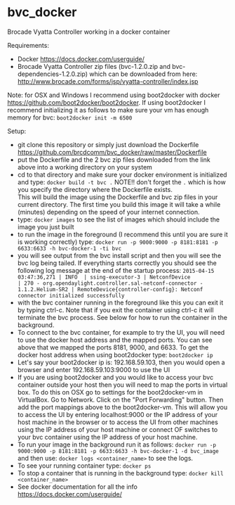 # bvc_docker
Brocade Vyatta Controller working in a docker container

Requirements:
* Docker https://docs.docker.com/userguide/
* Brocade Vyatta Controller zip files (bvc-1.2.0.zip and bvc-dependencies-1.2.0.zip) which can be downloaded from here: http://www.brocade.com/forms/jsp/vyatta-controller/index.jsp

Note: for OSX and Windows I recommend using boot2docker with docker https://github.com/boot2docker/boot2docker.  If using boot2docker I recommend initializing it as follows to make sure your vm has enough memory for bvc: ```boot2docker init -m 6500```

Setup:
* git clone this repository or simply just download the Dockerfile https://github.com/brcdcomm/bvc_docker/raw/master/Dockerfile
* put the Dockerfile and the 2 bvc zip files downloaded from the link above into a working directory on your system
* cd to that directory and make sure your docker environment is initialized and type: 
  ```docker build -t bvc .``` NOTE!! don't forget the ```.``` which is how you specify the directory where the Dockerfile exists.  
  This will build the image using the Dockerfile and bvc zip files in your current directory.  The first time you build this image it will take a while (minutes) depending on the speed of your internet connection.
* type: ```docker images``` to see the list of images which should include the image you just built
* to run the image in the foreground (I recommend this until you are sure it is working correctly) type: ```docker run -p 9000:9000 -p 8181:8181 -p 6633:6633 -h bvc-docker-1 -ti bvc```
* you will see output from the bvc install script and then you will see the bvc log being tailed.  If everything starts correctly you should see the following log message at the end of the startup process: ```2015-04-15 03:47:36,271 | INFO  | ssing-executor-3 | NetconfDevice                    | 270 - org.opendaylight.controller.sal-netconf-connector - 1.1.2.Helium-SR2 | RemoteDevice{controller-config}: Netconf connector initialized successfully```
* with the bvc container running in the foreground like this you can exit it by typing ctrl-c.  Note that if you exit the container using ctrl-c it will terminate the bvc process.  See below for how to run the container in the background.
* To connect to the bvc container, for example to try the UI, you will need to use the docker host address and the mapped ports.  You can see above that we mapped the ports 8181, 9000, and 6633.  To get the docker host address when using boot2docker type: ```boot2docker ip```
* Let's say your boot2docker ip is: 192.168.59.103, then you would open a browser and enter 192.168.59.103:9000 to use the UI
* If you are using boot2docker and you would like to access your bvc container outside your host then you will need to map the ports in virtual box.  To do this on OSX go to settings for the boot2docker-vm in VirtualBox.  Go to Network.  Click on the "Port Forwarding" button.  Then add the port mappings above to the boot2docker-vm.  This will allow you to access the UI by entering localhost:9000 or the IP address of your host machine in the browser or to access the UI from other machines using the IP address of your host machine or connect OF switches to your bvc container using the IP address of your host machine.
* To run your image in the background run it as follows: ```docker run -p 9000:9000 -p 8181:8181 -p 6633:6633 -h bvc-docker-1 -d bvc_image``` and then use: ```docker logs <container_name>``` to see the logs.
* To see your running container type: ```docker ps```
* To stop a container that is running in the background type: ```docker kill <container_name>``` 
* See docker documentation for all the info https://docs.docker.com/userguide/
